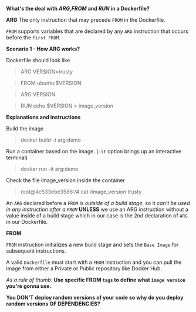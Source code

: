 **What's the deal with _ARG_,_FROM_ and _RUN_ in a Dockerfile?**

**ARG**
The only instruction that may precede `FROM` in the Dockerfile.

`FROM` supports variables that are declared by any `ARG` instruction that occurs before the `first FROM`.

**Scenario 1 - How ARG works?**

Dockerfile should look like

> ARG VERSION=trusty

> FROM ubuntu:$VERSION

> ARG VERSION

> RUN echo $VERSION > image_version

**Explanations and instructions**

Build the image

> docker build -t arg:demo .

Run a container based on the image. (`-it` option brings up an interactive terminal)

> docker run -it arg:demo

Check the file image_version inside the container

> root@4c533ebe3586:/# cat /image_version
> trusty

An `ARG` declared before a `FROM` is _outside of a build stage_, so it _can’t be used in any instruction after a `FROM`_ **UNLESS** we use an ARG instruction without a value inside of a build stage which in our case is the 2nd declaration of `ARG` in our Dockerfile.



**FROM**

`FROM` instruction initializes a new build stage and sets the `Base Image` for subsequent instructions.

A valid `Dockerfile` must start with a `FROM` instruction and you can pull the image from either a Private or Public repository like Docker Hub.

_As a rule of thumb:_
**Use specific FROM `tags` to define what `image version` you're gonna use.**

**You DON’T deploy random versions of your code so why do you deploy random versions OF DEPENDENCIES?**


